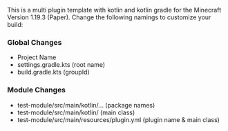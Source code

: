 This is a multi plugin template with kotlin and kotlin gradle for the Minecraft Version 1.19.3 (Paper).
Change the following namings to customize your build:

### Global Changes
- Project Name
- settings.gradle.kts (root name)
- build.gradle.kts (groupId)

### Module Changes
- test-module/src/main/kotlin/... (package names)
- test-module/src/main/kotlin/ (main class)
- test-module/src/main/resources/plugin.yml (plugin name & main class)